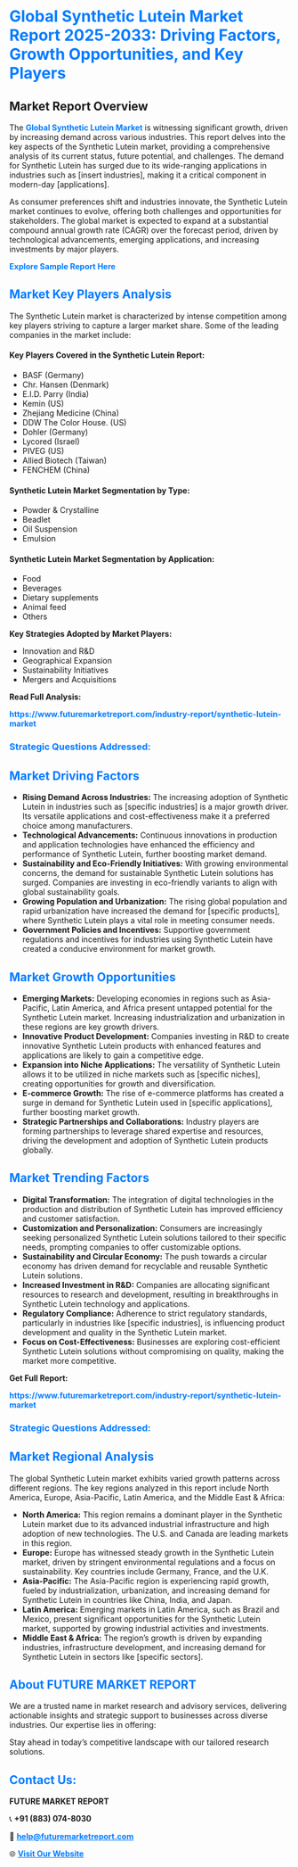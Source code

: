 <h1 style="color: #007BFF;">Global Synthetic Lutein Market Report 2025-2033: Driving Factors, Growth Opportunities, and Key Players</h1>

<section id="overview">
<h2>Market Report Overview</h2>
<p>The <a href="https://www.futuremarketreport.com/industry-report/synthetic-lutein-market" style="color: #007BFF; text-decoration: none;"><strong>Global Synthetic Lutein Market</strong></a> is witnessing significant growth, driven by increasing demand across various industries. This report delves into the key aspects of the Synthetic Lutein market, providing a comprehensive analysis of its current status, future potential, and challenges. The demand for Synthetic Lutein has surged due to its wide-ranging applications in industries such as [insert industries], making it a critical component in modern-day [applications].</p>
<p>As consumer preferences shift and industries innovate, the Synthetic Lutein market continues to evolve, offering both challenges and opportunities for stakeholders. The global market is expected to expand at a substantial compound annual growth rate (CAGR) over the forecast period, driven by technological advancements, emerging applications, and increasing investments by major players.</p>
</section>

<section id="overview">
<p><a href="https://www.futuremarketreport.com/request-sample/reportId=53892" style="color: #007BFF; text-decoration: none;"><strong>Explore Sample Report Here</strong></a></p>
</section>

<section id="key-players">
<h2 style="color: #007BFF;">Market Key Players Analysis</h2>
<p>The Synthetic Lutein market is characterized by intense competition among key players striving to capture a larger market share. Some of the leading companies in the market include:</p>
<h4>Key Players Covered in the Synthetic Lutein Report:</h4>
<ul><li>BASF (Germany)</li><li>Chr. Hansen (Denmark)</li><li>E.I.D. Parry (India)</li><li>Kemin (US)</li><li>Zhejiang Medicine (China)</li><li>DDW The Color House. (US)</li><li>Dohler (Germany)</li><li>Lycored (Israel)</li><li>PIVEG (US)</li><li>Allied Biotech (Taiwan)</li><li>FENCHEM (China)</li></ul>
<h4>Synthetic Lutein Market Segmentation by Type:</h4>
<ul><li>Powder &amp; Crystalline</li><li>Beadlet</li><li>Oil Suspension</li><li>Emulsion</li></ul>

<h4>Synthetic Lutein Market Segmentation by Application:</h4>
<ul><li>Food</li><li>Beverages</li><li>Dietary supplements</li><li>Animal feed</li><li>Others</li></ul>
<p><strong>Key Strategies Adopted by Market Players:</strong></p>
<ul>
<li>Innovation and R&D</li>
<li>Geographical Expansion</li>
<li>Sustainability Initiatives</li>
<li>Mergers and Acquisitions</li>
</ul>
</section>

<section>
<p><strong>Read Full Analysis: </strong></p><a href="https://www.futuremarketreport.com/industry-report/synthetic-lutein-market" style="color: #007BFF; text-decoration: none;"><strong>https://www.futuremarketreport.com/industry-report/synthetic-lutein-market</strong></a>
<h3 style="color: #007BFF;">Strategic Questions Addressed:</h3>
</section>

<section id="driving-factors">
<h2 style="color: #007BFF;">Market Driving Factors</h2>
<ul>
<li><strong>Rising Demand Across Industries:</strong> The increasing adoption of Synthetic Lutein in industries such as [specific industries] is a major growth driver. Its versatile applications and cost-effectiveness make it a preferred choice among manufacturers.</li>
<li><strong>Technological Advancements:</strong> Continuous innovations in production and application technologies have enhanced the efficiency and performance of Synthetic Lutein, further boosting market demand.</li>
<li><strong>Sustainability and Eco-Friendly Initiatives:</strong> With growing environmental concerns, the demand for sustainable Synthetic Lutein solutions has surged. Companies are investing in eco-friendly variants to align with global sustainability goals.</li>
<li><strong>Growing Population and Urbanization:</strong> The rising global population and rapid urbanization have increased the demand for [specific products], where Synthetic Lutein plays a vital role in meeting consumer needs.</li>
<li><strong>Government Policies and Incentives:</strong> Supportive government regulations and incentives for industries using Synthetic Lutein have created a conducive environment for market growth.</li>
</ul>
</section>

<section id="growth-opportunities">
<h2 style="color: #007BFF;">Market Growth Opportunities</h2>
<ul>
<li><strong>Emerging Markets:</strong> Developing economies in regions such as Asia-Pacific, Latin America, and Africa present untapped potential for the Synthetic Lutein market. Increasing industrialization and urbanization in these regions are key growth drivers.</li>
<li><strong>Innovative Product Development:</strong> Companies investing in R&D to create innovative Synthetic Lutein products with enhanced features and applications are likely to gain a competitive edge.</li>
<li><strong>Expansion into Niche Applications:</strong> The versatility of Synthetic Lutein allows it to be utilized in niche markets such as [specific niches], creating opportunities for growth and diversification.</li>
<li><strong>E-commerce Growth:</strong> The rise of e-commerce platforms has created a surge in demand for Synthetic Lutein used in [specific applications], further boosting market growth.</li>
<li><strong>Strategic Partnerships and Collaborations:</strong> Industry players are forming partnerships to leverage shared expertise and resources, driving the development and adoption of Synthetic Lutein products globally.</li>
</ul>
</section>

<section id="trending-factors">
<h2 style="color: #007BFF;">Market Trending Factors</h2>
<ul>
<li><strong>Digital Transformation:</strong> The integration of digital technologies in the production and distribution of Synthetic Lutein has improved efficiency and customer satisfaction.</li>
<li><strong>Customization and Personalization:</strong> Consumers are increasingly seeking personalized Synthetic Lutein solutions tailored to their specific needs, prompting companies to offer customizable options.</li>
<li><strong>Sustainability and Circular Economy:</strong> The push towards a circular economy has driven demand for recyclable and reusable Synthetic Lutein solutions.</li>
<li><strong>Increased Investment in R&D:</strong> Companies are allocating significant resources to research and development, resulting in breakthroughs in Synthetic Lutein technology and applications.</li>
<li><strong>Regulatory Compliance:</strong> Adherence to strict regulatory standards, particularly in industries like [specific industries], is influencing product development and quality in the Synthetic Lutein market.</li>
<li><strong>Focus on Cost-Effectiveness:</strong> Businesses are exploring cost-efficient Synthetic Lutein solutions without compromising on quality, making the market more competitive.</li>
</ul>
</section>

<section>
<p><strong>Get Full Report: </strong></p><a href="https://www.futuremarketreport.com/industry-report/synthetic-lutein-market" style="color: #007BFF; text-decoration: none;"><strong>https://www.futuremarketreport.com/industry-report/synthetic-lutein-market</strong></a>
<h3 style="color: #007BFF;">Strategic Questions Addressed:</h3>
</section>


<section id="regional-analysis">
<h2 style="color: #007BFF;">Market Regional Analysis</h2>
<p>The global Synthetic Lutein market exhibits varied growth patterns across different regions. The key regions analyzed in this report include North America, Europe, Asia-Pacific, Latin America, and the Middle East & Africa:</p>
<ul>
<li><strong>North America:</strong> This region remains a dominant player in the Synthetic Lutein market due to its advanced industrial infrastructure and high adoption of new technologies. The U.S. and Canada are leading markets in this region.</li>
<li><strong>Europe:</strong> Europe has witnessed steady growth in the Synthetic Lutein market, driven by stringent environmental regulations and a focus on sustainability. Key countries include Germany, France, and the U.K.</li>
<li><strong>Asia-Pacific:</strong> The Asia-Pacific region is experiencing rapid growth, fueled by industrialization, urbanization, and increasing demand for Synthetic Lutein in countries like China, India, and Japan.</li>
<li><strong>Latin America:</strong> Emerging markets in Latin America, such as Brazil and Mexico, present significant opportunities for the Synthetic Lutein market, supported by growing industrial activities and investments.</li>
<li><strong>Middle East & Africa:</strong> The region’s growth is driven by expanding industries, infrastructure development, and increasing demand for Synthetic Lutein in sectors like [specific sectors].</li>
</ul>
</section>

<footer>
<h2 style="color: #007BFF;">About FUTURE MARKET REPORT</h2>
<p>We are a trusted name in market research and advisory services, delivering actionable insights and strategic support to businesses across diverse industries. Our expertise lies in offering:</p>

<p>Stay ahead in today’s competitive landscape with our tailored research solutions.</p>

<h2 style="color: #007BFF;">Contact Us:</h2>
<p><strong>FUTURE MARKET REPORT</strong></p>
<p>📞 <strong>+91 (883) 074-8030</strong></p>
<p>📧 <strong><a href="mailto:help@futuremarketreport.com" style="color: #007BFF;">help@futuremarketreport.com</a></strong></p>
<p>🌐 <strong><a href="https://www.futuremarketreport.com/" style="color: #007BFF;">Visit Our Website</a></strong></p>
</footer>
